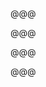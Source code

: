 <!-- .slide: data-background="images/2015-03-17_08.01.36.jpg" -->

@@@

<!-- .slide: data-background="images/2015-03-19_07.22.53.jpg" -->

@@@

<!-- .slide: data-background="images/2015-03-17_07.16.05.jpg" -->

@@@

<!-- .slide: data-background="images/2015-03-18_05.09.53.jpg" -->

@@@

<!-- .slide: data-background="images/2015-03-18_05.15.35.jpg" -->
